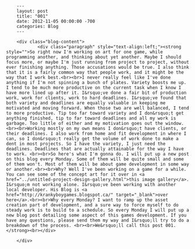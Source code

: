 
        ---
        layout: post
        title: "001"
        date: 2012-11-05 00:00:00 -700
        categories: Blog
        ---

        <div class="blog-content">
				<div class="paragraph" style="text-align:left;"><strong style="">So right now I'm working on art for one game, while programming another, and thinking about yet another. Maybe I should focus more, or maybe I'm just running from project to project, without ever finishing anything. Those accusations would be true. I also think that it is a fairly common way that people work, and it might be the way that I work best.<br><br>I never really feel like I've done anything if I'm not spinning a bunch of plates. Variety boosts me up. I tend to be much more productive on the current task when I know I have more lined up after it. I&rsquo;ve done a fair bit of production work, work for clients, work to hard deadlines. I&rsquo;ve found that both variety and deadlines are equally valuable in keeping me motivated and moving forward. When those two are well balanced, I tend to more productive. Tip too far toward variety and I don&rsquo;t get anything finished, tip to far toward deadlines and all my work is garbage. Too little of either and my motivation goes out the window.<br><br>Working mostly on my own means I don&rsquo;t have clients, or their deadlines. I also work from home and fit development in where I can, so I don&rsquo;t really get the volume of work done to make a dent in most projects. So I have the variety, I just need the deadlines. Deadlines that are actually attainable for the way I have to work. <br><br>So here's what I'm gonna do. I will put up a new post on this blog every Monday. Some of them will be quite small and some of them won't. Most of them will be about game development in some way or another.<br><br>Why? Well I've been working on a game for a while. You can see some of the concept art for it over in <a href="../untitled-project-design-gallery.html">this image gallery</a>. I&rsquo;m not working alone. I&rsquo;ve been working with another local developer. His Blog is <a href="http://krankyboygames.blogspot.ca/" target="_blank">over here</a>.<br><br>Why every Monday? I want to ramp up the asset creation part of development, and a sure way to force myself to do steady work is to build to a schedule. So every Monday I will put up a new blog post detailing some aspect of this games development. If you have any questions, please send them my way and I&rsquo;ll try to do a breakdown of the process. <br><br>We&rsquo;ll call this post 001. </strong><br></div>

		</div>
        